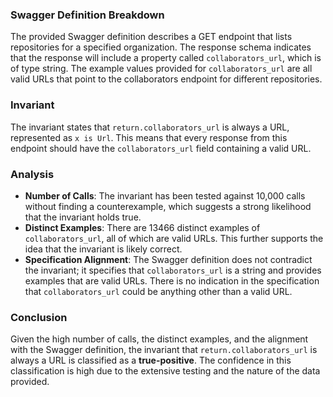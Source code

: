 ### Swagger Definition Breakdown
The provided Swagger definition describes a GET endpoint that lists repositories for a specified organization. The response schema indicates that the response will include a property called `collaborators_url`, which is of type string. The example values provided for `collaborators_url` are all valid URLs that point to the collaborators endpoint for different repositories.

### Invariant
The invariant states that `return.collaborators_url` is always a URL, represented as `x is Url`. This means that every response from this endpoint should have the `collaborators_url` field containing a valid URL.

### Analysis
- **Number of Calls**: The invariant has been tested against 10,000 calls without finding a counterexample, which suggests a strong likelihood that the invariant holds true.
- **Distinct Examples**: There are 13466 distinct examples of `collaborators_url`, all of which are valid URLs. This further supports the idea that the invariant is likely correct.
- **Specification Alignment**: The Swagger definition does not contradict the invariant; it specifies that `collaborators_url` is a string and provides examples that are valid URLs. There is no indication in the specification that `collaborators_url` could be anything other than a valid URL.

### Conclusion
Given the high number of calls, the distinct examples, and the alignment with the Swagger definition, the invariant that `return.collaborators_url` is always a URL is classified as a **true-positive**. The confidence in this classification is high due to the extensive testing and the nature of the data provided.
